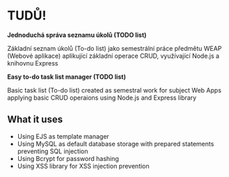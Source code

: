 # TUDŮ!
**Jednoduchá správa seznamu úkolů (TODO list)**

Základní seznam úkolů (To-do list) jako semestrální práce předmětu WEAP (Webové aplikace) aplikující základní operace CRUD, využívající Node.js a knihovnu Express

**Easy to-do task list manager (TODO list)**

Basic task list (To-do list) created as semestral work for subject Web Apps applying basic CRUD operaions using Node.js and Express library

## What it uses
- Using EJS as template manager
- Using MySQL as default database storage with prepared statements preventing SQL injection
- Using Bcrypt for password hashing
- Using XSS library for XSS injection prevention

